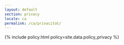 ```yaml
---
layout: default
section: privacy
locale: ca
permalink: /ca/privacitat/
---
```


{% include policy.html policy=site.data.policy_privacy %}
